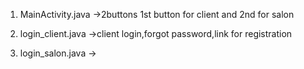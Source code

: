 1) MainActivity.java  ->2buttons 1st button for client and 2nd for salon

2) login_client.java  ->client login,forgot password,link for registration

3) login_salon.java   ->
